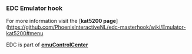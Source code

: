 ### EDC Emulator hook

For more information visit the [**kat5200 page**](https://github.com/PhoenixInteractiveNL/edc-masterhook/wiki/Emulator-kat5200#menu

EDC is part of [**emuControlCenter**](https://github.com/PhoenixInteractiveNL/emuControlCenter/wiki)
